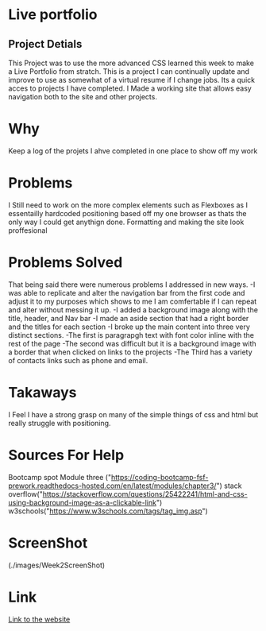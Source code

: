 # Live portfolio 

## Project Detials
This Project was to use the more advanced CSS learned this week to make a Live Portfolio from stratch. This is a project I can continually update and improve to use as somewhat of a virtual resume if I change jobs. Its a quick acces to projects I have completed. 
I Made a working site that allows easy navigation both to the site and other projects.

# Why
Keep a log of the projets I ahve completed in one place to show off my work

# Problems
I Still need to work on the more complex elements such as Flexboxes as I essentailly hardcoded positioning based off my one browser as thats the only way I could get anythign done. 
Formatting and making the site look proffesional

# Problems Solved
That being said there were numerous problems I addressed in new ways.
-I was able to replicate and alter the navigation bar from the first code and adjust it to my purposes which shows to me I am comfertable if I can repeat and alter without messing it up.
-I added a background image along with the title, header, and Nav bar
-I made an aside section that had a right border and the titles for each section
-I broke up the main content into three very distinct sections.
-The first is paragrapgh text with font color inline with the rest of the page
-The second was difficult but it is a background image with a border that when clicked on links to the projects
-The Third has a variety of contacts links such as phone and email.

# Takaways
I Feel I have a strong grasp on many of the simple things of css and html but really struggle with positioning.
# Sources For Help
 Bootcamp spot Module three ("https://coding-bootcamp-fsf-prework.readthedocs-hosted.com/en/latest/modules/chapter3/")
 stack overflow("https://stackoverflow.com/questions/25422241/html-and-css-using-background-image-as-a-clickable-link")
 w3schools("https://www.w3schools.com/tags/tag_img.asp")

# ScreenShot
(./images/Week2ScreenShot)

# Link
[Link to the website](https://bcole37.github.io/Live-Portfolio/)
